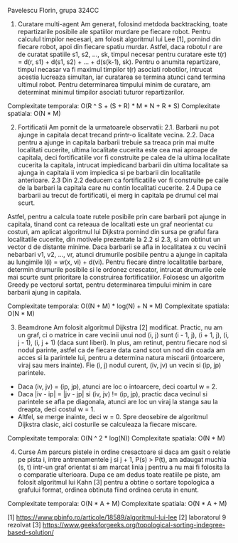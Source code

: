Pavelescu Florin, grupa 324CC

1. Curatare multi-agent
Am generat, folosind metdoda backtracking, toate repartizarile posibile
ale spatiilor murdare pe fiecare robot. Pentru calculul timpilor necesari,
am folosit algoritmul lui Lee [1], pornind din fiecare robot, apoi din
fiecare spatiu murdar. Astfel, daca robotul r are de curatat spatiile
s1, s2, ..., sk, timpul necesar pentru curatare este
t(r) = d(r, s1) + d(s1, s2) + ... + d(s(k-1), sk).
Pentru o anumita repartizare, timpul necasar va fi maximul timpilor t(r)
asociati robotilor, intrucat acestia lucreaza simultan, iar curatarea se termina
atunci cand termina ultimul robot. Pentru determinarea timpului minim de curatare,
am determinat minimul timpilor asociati tuturor repartizarilor.

Complexitate temporala: O(R ^ S + (S + R) * M * N + R * S)
Complexitate spatiala: O(N * M)

2. Fortificatii
Am pornit de la urmatoarele observatii:
2.1. Barbarii nu pot ajunge in capitala decat trecand printr-o licalitate vecina.
2.2. Daca pentru a ajunge in capitala barbarii trebuie sa treaca prin mai multe
localitati cucerite, ultima localitate cucerita este cea mai aproape de capitala,
deci fortificatiile vor fi construite pe calea de la ultima localitate cucerita la
capitala, intrucat impiedicand barbarii din ultima localitate sa ajunga in capitala
ii vom impiedica si pe barbarii din localitatile anterioare.
2.3 Din 2.2 deducem ca fortificatiile vor fi construite pe caile de la barbari la
capitala care nu contin localitati cucerite.
2.4 Dupa ce barbarii au trecut de fortificatii, ei merg in capitala pe drumul cel
mai scurt.

Astfel, pentru a calcula toate rutele posibile prin care barbarii pot ajunge
in capitala, tinand cont ca reteaua de localitati este un graf neorientat cu costuri,
am aplicat algoritmul lui Dijkstra pornind din sursa pe graful fara localitatile
cucerite, din motivele prezentate la 2.2 si 2.3, si am obtinut un vector d de distante
minime. Daca barbarii se afla in localitatea x cu vecinii nebarbari v1, v2, ..., vr,
atunci drumurile posibile pentru a ajunge in capitala au lungimile l(i) = w(x, vi) + d(vi).
Pentru fiecare dintre localitatile barbare, determin drumurile posibile si le ordonez
crescator, intrucat drumurile cele mai scurte sunt prioritare la construirea
fortificatiilor. Folosesc un algoritm Greedy pe vectorul sortat, pentru determinarea 
timpului minim in care barbarii ajung in capitala.

Complexitate temporala: O((N + M) * log(N) + N * M)
Complexitate spatiala: O(N * M)

3. Beamdrone
Am folosit algoritmul Dijkstra [2] modificat. Practic, nu am un graf, ci o matrice in
care vecinii unui nod (i, j) sunt (i - 1, j), (i + 1, j), (i, j - 1), (i, j + 1)
(daca sunt liberi). In plus, am retinut, pentru fiecare nod si nodul parinte, astfel
ca de fiecare data cand scot un nod din coada am acces si la parintele lui, pentru
a determina natura miscarii (intoarcere, viraj sau mers inainte).
Fie (i, j) nodul curent, (iv, jv) un vecin si (ip, jp) parintele.
- Daca (iv, jv) = (ip, jp), atunci are loc o intoarcere, deci coartul w = 2.
- Daca |iv - ip| = |jv - jp| si (iv, jv) != (ip, jp), practic daca vecinul si
parintele se afla pe diagonala, atunci are loc un viraj la stanga sau la dreapta,
deci costul w = 1.
- Altfel, se merge inainte, deci w = 0.
Spre deosebire de algoritmul Dijkstra clasic, aici costurile se calculeaza la fiecare
miscare.

Complexitate temporala: O(N ^ 2 * log(N))
Complexitate spatiala: O(N * M)

4. Curse
Am parcurs pistele in ordine cresactoare si daca am gasit o relatie pe pista i,
intre antrenamentele j si j + 1, P(s) > P(t), am adaugat muchia (s, t) intr-un
graf orientat si am marcat linia j pentru a nu mai fi folosita la o comparatie
ulterioara. Dupa ce am dedus toate reatiile pe piste, am folosit algoritmul lui
Kahn [3] pentru a obtine o sortare topologica a grafului format, ordinea obtinuta
fiind ordinea ceruta in enunt.

Complexitate temporala: O(N * A + M)
Complexitate spatiala: O(N * A + M)


[1] https://www.pbinfo.ro/articole/18589/algoritmul-lui-lee
[2] laboratorul 9 rezolvat
[3] https://www.geeksforgeeks.org/topological-sorting-indegree-based-solution/